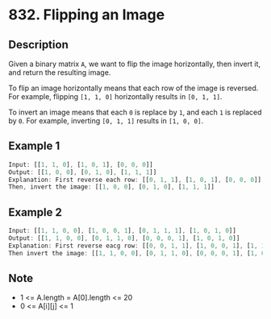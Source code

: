 # 832. Flipping an Image

## Description

Given a binary matrix `A`, we want to flip the image horizontally, then invert it, and return the resulting image.

To flip an image horizontally means that each row of the image is reversed. For example, flipping `[1, 1, 0]` horizontally results in `[0, 1, 1]`.

To invert an image means that each `0` is replace by `1`, and each `1` is replaced by `0`. For example, inverting `[0, 1, 1]` results in `[1, 0, 0]`.

## Example 1

```javascript
Input: [[1, 1, 0], [1, 0, 1], [0, 0, 0]]
Output: [[1, 0, 0], [0, 1, 0], [1, 1, 1]]
Explanation: First reverse each row: [[0, 1, 1], [1, 0, 1], [0, 0, 0]].
Then, invert the image: [[1, 0, 0], [0, 1, 0], [1, 1, 1]]
```

## Example 2

```javascript
Input: [[1, 1, 0, 0], [1, 0, 0, 1], [0, 1, 1, 1], [1, 0, 1, 0]]
Output: [[1, 1, 0, 0], [0, 1, 1, 0], [0, 0, 0, 1], [1, 0, 1, 0]]
Explanation: First reverse eacg row: [[0, 0, 1, 1], [1, 0, 0, 1], [1, 1, 1, 0], [0, 1, 0, 1]],
Then invert the image: [[1, 1, 0, 0], [0, 1, 1, 0], [0, 0, 0, 1], [1, 0, 1, 0]]
```

## Note

- 1 <= A.length = A[0].length <= 20
- 0 <= A[i][j] <= 1